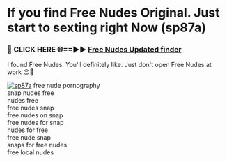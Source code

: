 # If you find Free Nudes Original. Just start to sexting right Now (sp87a)

<h3>🔴 CLICK HERE 🌐==►► <a href="https://tinyurl.com/mtbk5fxa" rel="nofollow">Free Nudes Updated finder</a></h3>

I found Free Nudes. You'll definitely like. Just don't open Free Nudes at work 😉💬

[![sp87a](https://i.imgur.com/Q8WKrnY.jpeg)](https://tinyurl.com/mtbk5fxa)
free nude pornography<br>
snap nudes free<br>
nudes free<br>
free nudes snap<br>
free nudes on snap<br>
free nudes for snap<br>
nudes for free<br>
free nude snap<br>
snaps for free nudes<br>
free local nudes